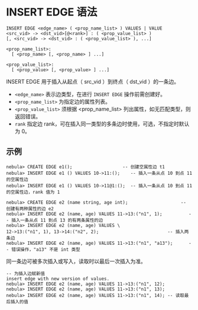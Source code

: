 # INSERT EDGE 语法

```ngql
INSERT EDGE <edge_name> ( <prop_name_list> ) VALUES | VALUE
<src_vid> -> <dst_vid>[@<rank>] : ( <prop_value_list> )
[, <src_vid> -> <dst_vid> : ( <prop_value_list> ), ...]

<prop_name_list>:
  [ <prop_name> [, <prop_name> ] ...]

<prop_value_list>:
  [ <prop_value> [, <prop_value> ] ...]
```

INSERT EDGE 用于插入从起点（ src_vid ）到终点（ dst_vid ）的一条边。

* `<edge_name>` 表示边类型，在进行 `INSERT EDGE` 操作前需创建好。
* `<prop_name_list>` 为指定边的属性列表。
* `<prop_value_list>` 须根据 <prop_name_list> 列出属性，如无匹配类型，则返回错误。
* `rank` 指定边 rank，可在插入同一类型的多条边时使用，可选，不指定时默认为 0。

## 示例

```ngql
nebula> CREATE EDGE e1();                   -- 创建空属性边 t1
nebula> INSERT EDGE e1 () VALUES 10->11:();    -- 插入一条从点 10 到点 11 的空属性边
nebula> INSERT EDGE e1 () VALUES 10->11@1:();  -- 插入一条从点 10 到点 11 的空属性边，rank 值为 1
```

```ngql
nebula> CREATE EDGE e2 (name string, age int);                    -- 创建有两种属性的边 e2
nebula> INSERT EDGE e2 (name, age) VALUES 11->13:("n1", 1);          -- 插入一条从点 11 到点 13 的有两条属性的边
nebula> INSERT EDGE e2 (name, age) VALUES \
12->13:("n1", 1), 13->14:("n2", 2);                          -- 插入两条边
nebula> INSERT EDGE e2 (name, age) VALUES 11->13:("n1", "a13");      -- 错误操作，"a13" 不是 int 类型
```

同一条边可被多次插入或写入，读取时以最后一次插入为准。

```ngql
-- 为插入边赋新值
insert edge with new version of values.
nebula> INSERT EDGE e2 (name, age) VALUES 11->13:("n1", 12);
nebula> INSERT EDGE e2 (name, age) VALUES 11->13:("n1", 13);
nebula> INSERT EDGE e2 (name, age) VALUES 11->13:("n1", 14); -- 读取最后插入的值
```
